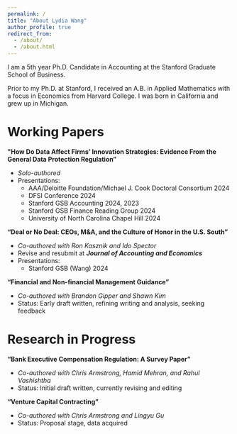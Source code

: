 ```yaml
---
permalink: /
title: "About Lydia Wang"
author_profile: true
redirect_from: 
  - /about/
  - /about.html
---
```


I am a 5th year Ph.D. Candidate in Accounting at the Stanford Graduate School of Business.

Prior to my Ph.D. at Stanford, I received an A.B. in Applied Mathematics with a focus in Economics from Harvard College. I was born in California and grew up in Michigan.


Working Papers
======
**"How Do Data Affect Firms’ Innovation Strategies: Evidence From the General Data Protection Regulation”**

*	_Solo-authored_
*	Presentations:
    + AAA/Deloitte Foundation/Michael J. Cook Doctoral Consortium 2024
    + DFSI Conference 2024
    + Stanford GSB Accounting 2024, 2023
    + Stanford GSB Finance Reading Group 2024
    + University of North Carolina Chapel Hill 2024


**“Deal or No Deal: CEOs, M&A, and the Culture of Honor in the U.S. South”**

*	_Co-authored with Ron Kasznik and Ido Spector_
*	Revise and resubmit at _**Journal of Accounting and Economics**_
*	Presentations:
    + Stanford GSB (Wang) 2024


**“Financial and Non-financial Management Guidance”**
*	_Co-authored with Brandon Gipper and Shawn Kim_
*	Status: Early draft written, refining writing and analysis, seeking feedback




Research in Progress
======
**“Bank Executive Compensation Regulation: A Survey Paper”**
*	_Co-authored with Chris Armstrong, Hamid Mehran, and Rahul Vashishtha_
*	Status: Initial draft written, currently revising and editing


**“Venture Capital Contracting”**
*	_Co-authored with Chris Armstrong and Lingyu Gu_
*	Status: Proposal stage, data acquired



